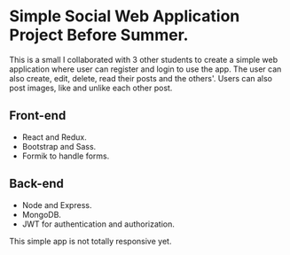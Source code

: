 # Simple Social Web Application Project Before Summer.

This is a small I collaborated with 3 other students to create a simple web application where user can register and login to use the app. The user can also create, edit, delete, read their posts and the others'. Users can also post images, like and unlike each other post.

## Front-end

- React and Redux.
- Bootstrap and Sass.
- Formik to handle forms.

## Back-end

- Node and Express.
- MongoDB.
- JWT for authentication and authorization.

This simple app is not totally responsive yet.
